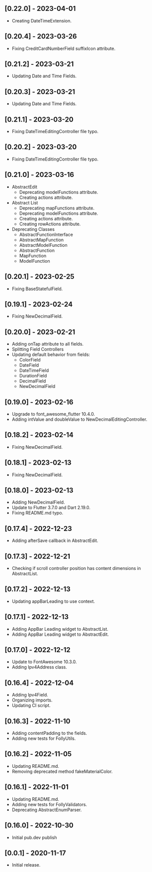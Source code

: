 ## [0.22.0] - 2023-04-01

* Creating DateTimeExtension.

## [0.20.4] - 2023-03-26

* Fixing CreditCardNumberField suffixIcon attribute.

## [0.21.2] - 2023-03-21

* Updating Date and Time Fields.

## [0.20.3] - 2023-03-21

* Updating Date and Time Fields.

## [0.21.1] - 2023-03-20

* Fixing DateTimeEditingController file typo.

## [0.20.2] - 2023-03-20

* Fixing DateTimeEditingController file typo.

## [0.21.0] - 2023-03-16

* AbstractEdit
    * Deprecating modelFunctions attribute.
    * Creating actions attribute.
* Abstract List
    * Deprecating mapFunctions attribute.
    * Deprecating modelFunctions attribute.
    * Creating actions attribute.
    * Creating rowActions attribute.
* Deprecating Classes
    * AbstractFunctionInterface
    * AbstractMapFunction
    * AbstractModelFunction
    * AbstractFunction
    * MapFunction
    * ModelFunction

## [0.20.1] - 2023-02-25

* Fixing BaseStatefulField.

## [0.19.1] - 2023-02-24

* Fixing NewDecimalField.

## [0.20.0] - 2023-02-21

* Adding onTap attribute to all fields.
* Splitting Field Controllers
* Updating default behavior from fields:
    * ColorField
    * DateField
    * DateTimeField
    * DurationField
    * DecimalField
    * NewDecimalField

## [0.19.0] - 2023-02-16

* Upgrade to font_awesome_flutter 10.4.0.
* Adding intValue and doubleValue to NewDecimalEditingController.

## [0.18.2] - 2023-02-14

* Fixing NewDecimalField.

## [0.18.1] - 2023-02-13

* Fixing NewDecimalField.

## [0.18.0] - 2023-02-13

* Adding NewDecimalField.
* Update to Flutter 3.7.0 and Dart 2.19.0.
* Fixing README.md typo.

## [0.17.4] - 2022-12-23

* Adding afterSave callback in AbstractEdit.

## [0.17.3] - 2022-12-21

* Checking if scroll controller position has content dimensions in AbstractList.

## [0.17.2] - 2022-12-13

* Updating appBarLeading to use context.

## [0.17.1] - 2022-12-13

* Adding AppBar Leading widget to AbstractList.
* Adding AppBar Leading widget to AbstractEdit.

## [0.17.0] - 2022-12-12

* Update to FontAwesome 10.3.0.
* Adding Ipv4Address class.

## [0.16.4] - 2022-12-04

* Adding Ipv4Field.
* Organizing imports.
* Updating CI script.

## [0.16.3] - 2022-11-10

* Adding contentPadding to the fields.
* Adding new tests for FollyUtils.

## [0.16.2] - 2022-11-05

* Updating README.md.
* Removing deprecated method fakeMaterialColor.

## [0.16.1] - 2022-11-01

* Updating README.md.
* Adding new tests for FollyValidators.
* Deprecating AbstractEnumParser.

## [0.16.0] - 2022-10-30

* Initial pub.dev publish

## [0.0.1] - 2020-11-17

* Initial release.
